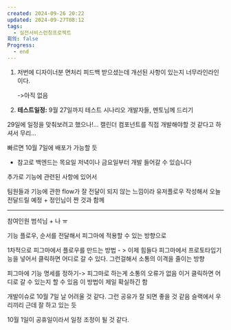 ```yaml
---
created: 2024-09-26 20:22
updated: 2024-09-27T08:12
tags:
  - 실전서비스런칭프로젝트
회의: false
Progress:
  - end
---
```


1. 저번에 디자이너분 면처리 피드백 받으셨는데 개선된 사항이 있는지
   너무라인라인 이다.
   
   ->아직 없음
   
2. **테스트일정:**
9월 27일까지 테스트 시나리오 개발자들, 멘토님께 드리기  

29일에 일정을 맞춰보려고 했으나!... 캘린더 컴포넌트를 직접 개발해야할 것 같다고 하셔서 무리... 

빠르면 10월 7일에 배포가 가능할 듯
- 참고로 백엔드는 목요일 저녁이나 금요일부터 개발 들어갈 수 있습니다

추가로 기능에 관련된 사항에 있어서

팀원들과 기능에 관한 flow가 잘 전달이 되지 않는 느낌이라 유저플로우 작성해서 오늘 전달드릴 예정 + 정인님이 짠 것과 함께

---
참여인원 범석님 + 나 ㅠ 

기능 플로우, 순서를 전달해서 피그마에 적용할 수 있는 방향으로

1차적으로 피그마에서 플로우를 만드는 방법 - > 이제 힘들다
피그마에서 프로토타입기능을 넣어서 클릭하면 어디로 갈 수 있다. 그런걸해서 소통의 이격을 줄이는 방향

피그마에 기능 명세를 정하기-> 피그마로 하는게 소통의 오류가 없음
이거 클릭하면 어디로 갈 수 있는지 할 수 있음 
이 방법이 제일 확실하긴 함

개발이슈로 10월 7일 날 어려울 것 같다. 그런 공유가 잘 되면 좋을 것 같음 슬랙에서 우리끼리 근데 잘 하고 있는 듯

10월 1일이 공휴일이라서 일정 조정이 될 것 같다.




